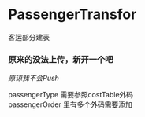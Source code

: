 # PassengerTransfor
客运部分建表
### 原来的没法上传，新开一个吧
*原谅我不会Push*

passengerType 需要参照costTable外码<br>
passengerOrder 里有多个外码需要添加
